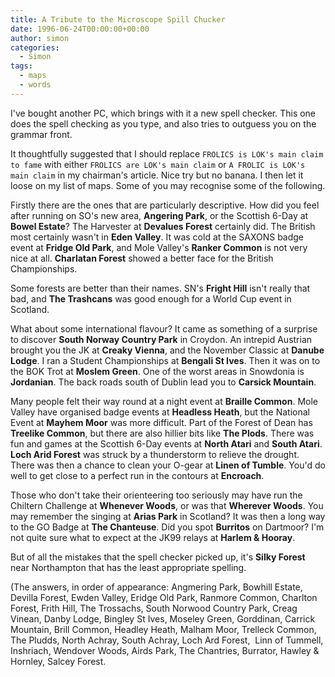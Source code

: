 ```yaml
---
title: A Tribute to the Microscope Spill Chucker
date: 1996-06-24T00:00:00+00:00
author: simon
categories:
  - Simon
tags:
  - maps
  - words
---
```


I've bought another PC, which brings with it a new spell checker. This one does the spell checking as you type, and also tries to outguess you on the grammar front.

<!--more-->

It thoughtfully suggested that I should replace `FROLICS is LOK's main claim to fame` with either `FROLICS are LOK's main claim` or `A FROLIC is LOK's main claim` in my chairman's article. Nice try but no banana. I then let it loose on my list of maps. Some of you may recognise some of the following.

Firstly there are the ones that are particularly descriptive. How did you feel after running on SO's new area, **Angering Park**, or the Scottish 6-Day at **Bowel Estate**? The Harvester at **Devalues Forest** certainly did. The British most certainly wasn't in **Eden Valley**. It was cold at the SAXONS badge event at **Fridge Old Park**, and Mole Valley's **Ranker Common** is not very nice at all. **Charlatan Forest** showed a better face for the British Championships.

Some forests are better than their names. SN's **Fright Hill** isn't really that bad, and **The Trashcans** was good enough for a World Cup event in Scotland.

What about some international flavour? It came as something of a surprise to discover **South Norway Country Park** in Croydon. An intrepid Austrian brought you the JK at **Creaky Vienna**, and the November Classic at **Danube Lodge**. I ran a Student Championships at **Bengali St Ives**. Then it was on to the BOK Trot at **Moslem Green**. One of the worst areas in Snowdonia is **Jordanian**. The back roads south of Dublin lead you to **Carsick Mountain**.

Many people felt their way round at a night event at **Braille Common**. Mole Valley have organised badge events at **Headless Heath**, but the National Event at **Mayhem Moor** was more difficult. Part of the Forest of Dean has **Treelike Common**, but there are also hillier bits like **The Plods**. There was fun and games at the Scottish 6-Day events at **North Atari** and **South Atari**. **Loch Arid Forest** was struck by a thunderstorm to relieve the drought. There was then a chance to clean your O-gear at **Linen of Tumble**. You'd do well to get close to a perfect run in the contours at **Encroach**.

Those who don't take their orienteering too seriously may have run the Chiltern Challenge at **Whenever Woods**, or was that **Wherever Woods**. You may remember the singing at **Arias Park** in Scotland? It was then a long way to the GO Badge at **The Chanteuse**. Did you spot **Burritos** on Dartmoor? I'm not quite sure what to expect at the JK99 relays at **Harlem & Hooray**.

But of all the mistakes that the spell checker picked up, it's **Silky Forest** near Northampton that has the least appropriate spelling.

(The answers, in order of appearance: Angmering Park, Bowhill Estate, Devilla Forest, Ewden Valley, Eridge Old Park, Ranmore Common, Charlton Forest, Frith Hill, The Trossachs, South Norwood Country Park, Creag Vinean, Danby Lodge, Bingley St Ives, Moseley Green, Gorddinan, Carrick Mountain, Brill Common, Headley Heath, Malham Moor, Trelleck Common, The Pludds, North Achray, South Achray, Loch Ard Forest,  Linn of Tummell, Inshriach, Wendover Woods, Airds Park, The Chantries, Burrator, Hawley & Hornley, Salcey Forest.
